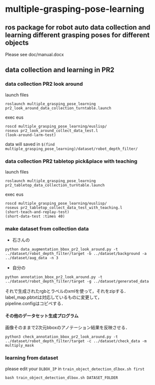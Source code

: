 # multiple-grasping-pose-learning
ros package for robot auto data collection and learning different grasping poses for different objects
---
Please see doc/manual.docx

## data collection and learning in PR2

### data collection PR2 look around
launch files
```
roslaunch multiple_grasping_pose_learning pr2_look_around_data_collection_turntable.launch
```
exec eus
```
roscd multiple_grasping_pose_learning/euslisp/
roseus pr2_look_around_collect_data_test.l
(look-around-larm-test)
```
data will saved in `$(find multiple_grasping_pose_learning)/dataset/robot_depth_filter/`


### data collection PR2 tabletop pick&place with teaching
launch files
```
roslaunch multiple_grasping_pose_learning pr2_tabletop_data_collection_turntable.launch
```
exec eus
```
roscd multiple_grasping_pose_learning/euslisp/
roseus pr2_tabletop_collect_data_test_with_teaching.l
(short-teach-and-replay-test)
(short-data-test :times 40)
```

### make dataset from collection data
- 石さんの
```
python data_augmentation_bbox_pr2_look_around.py -t ../dataset/robot_depth_filter/target -b ../dataset/background -a ../dataset/aug_data -n 3
```

- 自分の
```
python annotation_bbox_pr2_look_around.py -t ../dataset/robot_depth_filter/target -g ../dataset/generated_data
```
それで生成されたrgbとラベルのxmlを使って，それをzipする．  
label_map.pbtxtは対応しているものに変更して，  
pipeline.configはコピペする．  

#### その他のデータセット生成プログラム
画像そのままで2次元bboxのアノテーション結果を反映させる．
```
python3 check_annotation_bbox_pr2_look_around.py -t ../dataset/robot_depth_filter/target -c ../dataset/check_data -m multiply_mask
```

### learning from dataset
please edit your `DLBOX_IP` in `train_object_detection_dlbox.sh first`
```
bash train_object_detection_dlbox.sh DATASET_FOLDER
```

